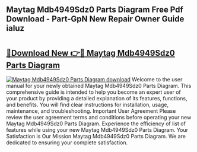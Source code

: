 ## Maytag Mdb4949Sdz0 Parts Diagram Free Pdf Download - Part-GpN New Repair Owner Guide iaIuz

# <h2><a href="http://dfjdps.blite.top/?on=Maytag+Mdb4949Sdz0+Parts+Diagram">🔗Download New 👉🔴 Maytag Mdb4949Sdz0 Parts Diagram</a></h2>

[![Maytag Mdb4949Sdz0 Parts Diagram download](https://i.imgur.com/lujVjoI.png)](http://dfjdps.blite.top/?on=Maytag+Mdb4949Sdz0+Parts+Diagram)
Welcome to the user manual for your newly obtained Maytag Mdb4949Sdz0 Parts Diagram. This comprehensive guide is intended to help you become an expert user of your product by providing a detailed explanation of its features, functions, and benefits. You will find clear instructions for installation, usage, maintenance, and troubleshooting. Important User Agreement Please review the user agreement terms and conditions before operating your new Maytag Mdb4949Sdz0 Parts Diagram. Experience the efficiency of list of features while using your new Maytag Mdb4949Sdz0 Parts Diagram. Your Satisfaction is Our Mission Maytag Mdb4949Sdz0 Parts Diagram. We are dedicated to ensuring your complete satisfaction.

